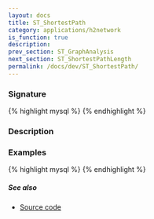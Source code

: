 ```yaml
---
layout: docs
title: ST_ShortestPath
category: applications/h2network
is_function: true
description: 
prev_section: ST_GraphAnalysis
next_section: ST_ShortestPathLength
permalink: /docs/dev/ST_ShortestPath/
---
```


### Signature

{% highlight mysql %}
{% endhighlight %}

### Description

### Examples

{% highlight mysql %}
{% endhighlight %}

##### See also

* <a href="https://github.com/irstv/H2GIS/blob/a8e61ea7f1953d1bad194af926a568f7bc9aac96/h2network/src/main/java/org/h2gis/network/graph_creator/ST_ShortestPath.java" target="_blank">Source code</a>
